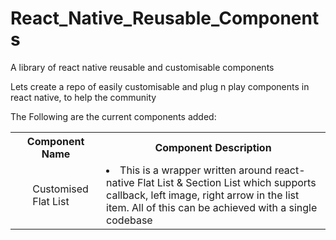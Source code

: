 # React_Native_Reusable_Components
A library of react native reusable and customisable components

Lets create a repo of easily customisable and plug n play components in react native, to help the community

The Following are the current components added:<br/>
<table>
  <th>Component Name</th>
  <th>Component Description</th>
  <tr>
    <td><ul>Customised Flat List</ul></td>
    <td><li>This is a wrapper written around react-native Flat List & Section List which supports callback, left image, right arrow in the list item. All of this can be achieved with a single codebase</li></td>
  </tr>
 </table>
